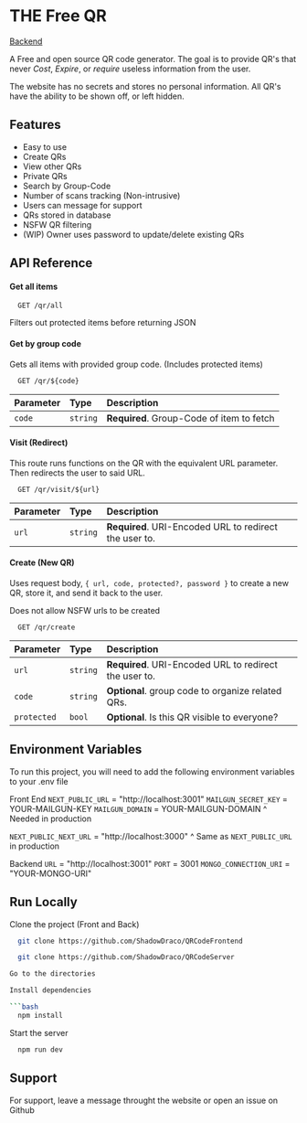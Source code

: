 # THE Free QR

[Backend](https://github.com/ShadowDraco/The-Free-QR-Backend)

A Free and open source QR code generator.
The goal is to provide QR's that never _Cost_, _Expire_, or _require_ useless information from the user.

The website has no secrets and stores no personal information. All QR's have the ability to be shown off, or left hidden.

## Features

- Easy to use
- Create QRs
- View other QRs
- Private QRs
- Search by Group-Code
- Number of scans tracking (Non-intrusive)
- Users can message for support
- QRs stored in database
- NSFW QR filtering
- (WIP) Owner uses password to update/delete existing QRs

## API Reference

#### Get all items

```http
  GET /qr/all
```

Filters out protected items before returning JSON

#### Get by group code

Gets all items with provided group code. (Includes protected items)

```http
  GET /qr/${code}
```

| Parameter | Type     | Description                               |
| :-------- | :------- | :---------------------------------------- |
| `code`    | `string` | **Required**. Group-Code of item to fetch |

#### Visit (Redirect)

This route runs functions on the QR with the equivalent URL parameter. Then redirects the user to said URL.

```http
  GET /qr/visit/${url}
```

| Parameter | Type     | Description                                            |
| :-------- | :------- | :----------------------------------------------------- |
| `url`     | `string` | **Required**. URI-Encoded URL to redirect the user to. |

#### Create (New QR)

Uses request body, `{ url, code, protected?, password }` to create a new QR, store it, and send it back to the user.

Does not allow NSFW urls to be created

```http
  GET /qr/create
```

| Parameter   | Type     | Description                                            |
| :---------- | :------- | :----------------------------------------------------- |
| `url`       | `string` | **Required**. URI-Encoded URL to redirect the user to. |
| `code`      | `string` | **Optional**. group code to organize related QRs.      |
| `protected` | `bool`   | **Optional**. Is this QR visible to everyone?          |

## Environment Variables

To run this project, you will need to add the following environment variables to your .env file

Front End
`NEXT_PUBLIC_URL` = "http://localhost:3001"
`MAILGUN_SECRET_KEY` = YOUR-MAILGUN-KEY
`MAILGUN_DOMAIN` = YOUR-MAILGUN-DOMAIN
^ Needed in production

`NEXT_PUBLIC_NEXT_URL` = "http://localhost:3000"
^ Same as `NEXT_PUBLIC_URL` in production

Backend
`URL` = "http://localhost:3001"
`PORT` = 3001
`MONGO_CONNECTION_URI` = "YOUR-MONGO-URI"

## Run Locally

Clone the project (Front and Back)

````bash
  git clone https://github.com/ShadowDraco/QRCodeFrontend

  git clone https://github.com/ShadowDraco/QRCodeServer

Go to the directories

Install dependencies

```bash
  npm install
````

Start the server

```bash
  npm run dev
```

## Support

For support, leave a message throught the website or open an issue on Github
